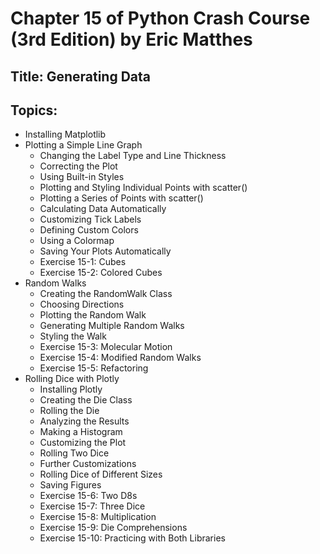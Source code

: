 # Chapter 15 of Python Crash Course (3rd Edition) by Eric Matthes

## Title: Generating Data  

## Topics:  
* Installing Matplotlib  
* Plotting a Simple Line Graph  
  - Changing the Label Type and Line Thickness  
  - Correcting the Plot  
  - Using Built-in Styles  
  - Plotting and Styling Individual Points with scatter()  
  - Plotting a Series of Points with scatter()  
  - Calculating Data Automatically  
  - Customizing Tick Labels  
  - Defining Custom Colors  
  - Using a Colormap  
  - Saving Your Plots Automatically  
  - Exercise 15-1: Cubes  
  - Exercise 15-2: Colored Cubes  
* Random Walks  
  - Creating the RandomWalk Class  
  - Choosing Directions  
  - Plotting the Random Walk  
  - Generating Multiple Random Walks  
  - Styling the Walk  
  - Exercise 15-3: Molecular Motion  
  - Exercise 15-4: Modified Random Walks  
  - Exercise 15-5: Refactoring  
* Rolling Dice with Plotly  
  - Installing Plotly  
  - Creating the Die Class  
  - Rolling the Die  
  - Analyzing the Results  
  - Making a Histogram  
  - Customizing the Plot  
  - Rolling Two Dice  
  - Further Customizations  
  - Rolling Dice of Different Sizes  
  - Saving Figures  
  - Exercise 15-6: Two D8s  
  - Exercise 15-7: Three Dice  
  - Exercise 15-8: Multiplication  
  - Exercise 15-9: Die Comprehensions  
  - Exercise 15-10: Practicing with Both Libraries  